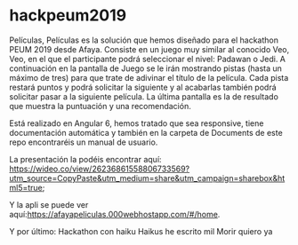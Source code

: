 # hackpeum2019
Películas, Películas es la solución que hemos diseñado para el hackathon PEUM 2019 desde Afaya.
Consiste en un juego muy similar al conocido Veo, Veo, en el que el participante podrá seleccionar el nivel: Padawan o Jedi. A continuación en la pantalla de Juego se le irán mostrando pistas (hasta un máximo de tres) para que trate de adivinar el título de la película. Cada pista restará puntos y podrá solicitar la siguiente y al acabarlas también podrá solicitar pasar a la siguiente película.
La última pantalla es la de resultado que muestra la puntuación y una recomendación.

Está realizado en Angular 6, hemos tratado que sea responsive, tiene documentación automática y también en la carpeta de Documents de este repo encontraréis un manual de usuario. 

La presentación la podéis encontrar aquí: https://wideo.co/view/26236861558806733569?utm_source=CopyPaste&utm_medium=share&utm_campaign=sharebox&html5=true;

Y la apli se puede ver aquí:https://afayapeliculas.000webhostapp.com/#/home.

Y por último:
Hackathon con haiku
Haikus he escrito mil
Morir quiero ya
